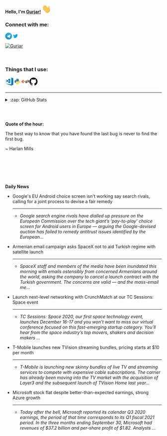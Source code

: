#### Hello, I'm [Gurjar!](https://GurjarKing.github.io) <img src="https://raw.githubusercontent.com/ABSphreak/ABSphreak/master/gifs/Hi.gif" width="30px"></h2>


### Connect with me:

[<img align="left" alt="Gurjar | Telegram" width="22px" src="https://raw.githubusercontent.com/github/explore/80688e429a7d4ef2fca1e82350fe8e3517d3494d/topics/telegram/telegram.png" />][Telegram]
[<img align="left" alt="Gurjar | Twitter" width="22px" src="https://raw.githubusercontent.com/github/explore/80688e429a7d4ef2fca1e82350fe8e3517d3494d/topics/twitter/twitter.png" />][Twitter]
<br >
<br >
<a href="https://github.com/GurjarKing"><img src="https://komarev.com/ghpvc/?username=GurjarKing" alt="Gurjar" /></a> <br />
<br />
<br />
<!-- <br >

![](https://visitor-badge.glitch.me/badge?page_id=GurjarKing)

<br /> -->

### Things that I use:

[<img align="left" alt="Visual Studio Code" width="26px" src="https://raw.githubusercontent.com/github/explore/80688e429a7d4ef2fca1e82350fe8e3517d3494d/topics/visual-studio-code/visual-studio-code.png" />][VSCode]
[<img align="left" alt="Python" width="26px" src="https://raw.githubusercontent.com/github/explore/80688e429a7d4ef2fca1e82350fe8e3517d3494d/topics/python/python.png" />][Python]
[<img align="left" alt="Git" width="26px" src="https://raw.githubusercontent.com/github/explore/80688e429a7d4ef2fca1e82350fe8e3517d3494d/topics/git/git.png" />][Git]
[<img align="left" alt="GitHub" width="26px" src="https://raw.githubusercontent.com/github/explore/78df643247d429f6cc873026c0622819ad797942/topics/github/github.png" />][Github]

<br />
<br />

---
<details>
  <summary>:zap: GitHub Stats</summary>

<img align="left" alt="Gurjar's Github Stats" src="https://github-readme-stats.vercel.app/api?username=GurjarKing&show_icons=true&hide_border=true&count_private=true&include_all_commit=true&theme=algolia" />

</details>

<!-- ### 🔔 My latest tweet
<a href="https://twitter.com/Gurjar_King43" target="_blank">
	<img src="https://github.com/GurjarKing/GurjarKing/raw/master/tweet.png" width="70%" align="center" alt="Click to view on Twitter" title="My latest tweet, as an image"/>
</a> -->
<br>

<pre>

</pre>

**Quote of the hour:**

The best way to know that you have found the last bug is never to find the first bug.

~ Harlan Mills
<pre>

</pre>
<br>
<pre>


</pre>
<strong>Daily News</strong>
  
  - Google's EU Android choice screen isn't working say search rivals, calling for a joint process to devise a fair remedy
     <hr/>
     
      - *Google search engine rivals have dialled up pressure on the European Commission over the tech giant’s ‘pay-to-play’ choice screen for Android users in Europe — arguing the Google-devised auction has failed to remedy antitrust issues identified by the European…*
     
  - Armenian email campaign asks SpaceX not to aid Turkish regime with satellite launch
      <hr/>
      
      - *SpaceX staff and members of the media have been inundated this morning with emails ostensibly from concerned Armenians around the world, asking the company to cancel a launch contract with the Turkish government. The concerns are valid — and the mass-email me…*
      
  - Launch next-level networking with CrunchMatch at our TC Sessions: Space event
      <hr/>
      
      - *TC Sessions: Space 2020, our first space technology event, launches December 16-17 and you won’t want to miss our virtual conference focused on this fast-emerging startup category. You’ll hear from the space industry’s top movers, shakers and decision makers …*
      
  - T-Mobile launches new TVision streaming bundles, pricing starts at $10 per month
      <hr/>
      
      - *T-Mobile is launching new skinny bundles of live TV and streaming services to compete with expensive cable subscriptions. The carrier has already been moving into the TV market with the acquisition of Layer3 and the subsequent launch of TVision Home last year…*
       
  - Microsoft stock flat despite better-than-expected earnings, strong Azure growth
      <hr/>
       
       - *Today after the bell, Microsoft reported its calendar Q3 2020 earnings, the period of that time corresponds to its Q1 fiscal 2021 period. In the three months ending September 30, Microsoft had revenues of $37.2 billion and per-share profit of $1.82. Analysts …*
      

<br />

[VSCode]: https://code.visualstudio.com/
[Python]: https://www.python.org/
[Git]: https://git-scm.com/
[Github]: https://github.com/
[Telegram]: https://t.me/Gurjar_King/
[Twitter]: https://twitter.com/Gurjar_King43/
